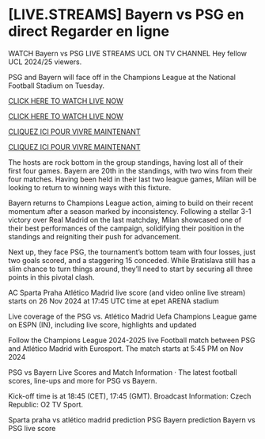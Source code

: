 # [LIVE.STREAMS] Bayern vs PSG en direct Regarder en ligne

WATCH Bayern vs PSG LIVE STREAMS UCL ON TV CHANNEL Hey fellow UCL 2024/25 viewers.

PSG and Bayern will face off in the Champions League at the National Football Stadium on Tuesday.

[CLICK HERE TO WATCH LIVE NOW](https://todayredeem.online/soccer/uefa/)

[CLICK HERE TO WATCH LIVE NOW](https://todayredeem.online/soccer/uefa/)

[CLIQUEZ ICI POUR VIVRE MAINTENANT](https://todayredeem.online/soccer/uefa/)

[CLIQUEZ ICI POUR VIVRE MAINTENANT](https://todayredeem.online/soccer/uefa/)

The hosts are rock bottom in the group standings, having lost all of their first four games. Bayern are 20th in the standings, with two wins from their four matches. Having been held in their last two league games, Milan will be looking to return to winning ways with this fixture.

Bayern returns to Champions League action, aiming to build on their recent momentum after a season marked by inconsistency. Following a stellar 3-1 victory over Real Madrid on the last matchday, Milan showcased one of their best performances of the campaign, solidifying their position in the standings and reigniting their push for advancement.

Next up, they face PSG, the tournament’s bottom team with four losses, just two goals scored, and a staggering 15 conceded. While Bratislava still has a slim chance to turn things around, they’ll need to start by securing all three points in this pivotal clash.

AC Sparta Praha Atlético Madrid live score (and video online live stream) starts on 26 Nov 2024 at 17:45 UTC time at epet ARENA stadium

Live coverage of the PSG vs. Atlético Madrid Uefa Champions League game on ESPN (IN), including live score, highlights and updated

Follow the Champions League 2024-2025 live Football match between PSG and Atlético Madrid with Eurosport. The match starts at 5:45 PM on Nov 2024

PSG vs Bayern Live Scores and Match Information · The latest football scores, line-ups and more for PSG vs Bayern.

Kick-off time is at 18:45 (CET), 17:45 (GMT). Broadcast Information: Czech Republic: O2 TV Sport.

Sparta praha vs atlético madrid prediction
PSG Bayern prediction
Bayern vs PSG live score
